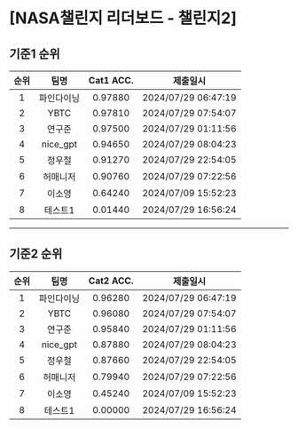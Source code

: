 # [NASA챌린지 리더보드 - 챌린지2]
## 기준1 순위
| 순위 | 팀명 | Cat1 ACC. | 제출일시 |
|:----:|:----:|:-----:|:----:|
| 1 | 파인다이닝 | 0.97880 | 2024/07/29 06:47:19 |
| 2 | YBTC | 0.97810 | 2024/07/29 07:54:07 |
| 3 | 연구준 | 0.97500 | 2024/07/29 01:11:56 |
| 4 | nice_gpt | 0.94650 | 2024/07/29 08:04:23 |
| 5 | 정우철 | 0.91270 | 2024/07/29 22:54:05 |
| 6 | 허매니저 | 0.90760 | 2024/07/29 07:22:56 |
| 7 | 이소영 | 0.64240 | 2024/07/09 15:52:23 |
| 8 | 테스트1 | 0.01440 | 2024/07/29 16:56:24 |
___
## 기준2 순위
| 순위 | 팀명 | Cat2 ACC. | 제출일시 |
|:----:|:----:|:-----:|:----:|
| 1 | 파인다이닝 | 0.96280 | 2024/07/29 06:47:19 |
| 2 | YBTC | 0.96080 | 2024/07/29 07:54:07 |
| 3 | 연구준 | 0.95840 | 2024/07/29 01:11:56 |
| 4 | nice_gpt | 0.87880 | 2024/07/29 08:04:23 |
| 5 | 정우철 | 0.87660 | 2024/07/29 22:54:05 |
| 6 | 허매니저 | 0.79940 | 2024/07/29 07:22:56 |
| 7 | 이소영 | 0.45240 | 2024/07/09 15:52:23 |
| 8 | 테스트1 | 0.00000 | 2024/07/29 16:56:24 |
